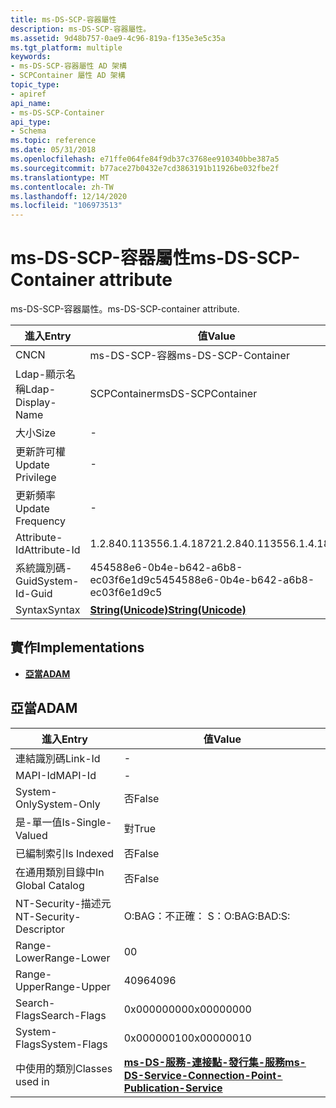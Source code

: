 ```yaml
---
title: ms-DS-SCP-容器屬性
description: ms-DS-SCP-容器屬性。
ms.assetid: 9d48b757-0ae9-4c96-819a-f135e3e5c35a
ms.tgt_platform: multiple
keywords:
- ms-DS-SCP-容器屬性 AD 架構
- SCPContainer 屬性 AD 架構
topic_type:
- apiref
api_name:
- ms-DS-SCP-Container
api_type:
- Schema
ms.topic: reference
ms.date: 05/31/2018
ms.openlocfilehash: e71ffe064fe84f9db37c3768ee910340bbe387a5
ms.sourcegitcommit: b77ace27b0432e7cd3863191b11926be032fbe2f
ms.translationtype: MT
ms.contentlocale: zh-TW
ms.lasthandoff: 12/14/2020
ms.locfileid: "106973513"
---
```

# <a name="ms-ds-scp-container-attribute"></a><span data-ttu-id="08070-105">ms-DS-SCP-容器屬性</span><span class="sxs-lookup"><span data-stu-id="08070-105">ms-DS-SCP-Container attribute</span></span>

<span data-ttu-id="08070-106">ms-DS-SCP-容器屬性。</span><span class="sxs-lookup"><span data-stu-id="08070-106">ms-DS-SCP-container attribute.</span></span>



| <span data-ttu-id="08070-107">進入</span><span class="sxs-lookup"><span data-stu-id="08070-107">Entry</span></span> | <span data-ttu-id="08070-108">值</span><span class="sxs-lookup"><span data-stu-id="08070-108">Value</span></span> |
|-------------------|---------------------------------------------|
| <span data-ttu-id="08070-109">CN</span><span class="sxs-lookup"><span data-stu-id="08070-109">CN</span></span>                | <span data-ttu-id="08070-110">ms-DS-SCP-容器</span><span class="sxs-lookup"><span data-stu-id="08070-110">ms-DS-SCP-Container</span></span>                         |
| <span data-ttu-id="08070-111">Ldap-顯示名稱</span><span class="sxs-lookup"><span data-stu-id="08070-111">Ldap-Display-Name</span></span> | <span data-ttu-id="08070-112">SCPContainer</span><span class="sxs-lookup"><span data-stu-id="08070-112">msDS-SCPContainer</span></span>                           |
| <span data-ttu-id="08070-113">大小</span><span class="sxs-lookup"><span data-stu-id="08070-113">Size</span></span>              | \-                                          |
| <span data-ttu-id="08070-114">更新許可權</span><span class="sxs-lookup"><span data-stu-id="08070-114">Update Privilege</span></span>  | \-                                          |
| <span data-ttu-id="08070-115">更新頻率</span><span class="sxs-lookup"><span data-stu-id="08070-115">Update Frequency</span></span>  | \-                                          |
| <span data-ttu-id="08070-116">Attribute-Id</span><span class="sxs-lookup"><span data-stu-id="08070-116">Attribute-Id</span></span>      | <span data-ttu-id="08070-117">1.2.840.113556.1.4.1872</span><span class="sxs-lookup"><span data-stu-id="08070-117">1.2.840.113556.1.4.1872</span></span>                     |
| <span data-ttu-id="08070-118">系統識別碼-Guid</span><span class="sxs-lookup"><span data-stu-id="08070-118">System-Id-Guid</span></span>    | <span data-ttu-id="08070-119">454588e6-0b4e-b642-a6b8-ec03f6e1d9c5</span><span class="sxs-lookup"><span data-stu-id="08070-119">454588e6-0b4e-b642-a6b8-ec03f6e1d9c5</span></span>        |
| <span data-ttu-id="08070-120">Syntax</span><span class="sxs-lookup"><span data-stu-id="08070-120">Syntax</span></span>            | [<span data-ttu-id="08070-121">**String(Unicode)**</span><span class="sxs-lookup"><span data-stu-id="08070-121">**String(Unicode)**</span></span>](s-string-unicode.md) |



## <a name="implementations"></a><span data-ttu-id="08070-122">實作</span><span class="sxs-lookup"><span data-stu-id="08070-122">Implementations</span></span>

-   [<span data-ttu-id="08070-123">**亞當**</span><span class="sxs-lookup"><span data-stu-id="08070-123">**ADAM**</span></span>](#adam)

## <a name="adam"></a><span data-ttu-id="08070-124">亞當</span><span class="sxs-lookup"><span data-stu-id="08070-124">ADAM</span></span>



| <span data-ttu-id="08070-125">進入</span><span class="sxs-lookup"><span data-stu-id="08070-125">Entry</span></span> | <span data-ttu-id="08070-126">值</span><span class="sxs-lookup"><span data-stu-id="08070-126">Value</span></span> |
|------------------------|--------------------------------------------------------------------------------------------------------------------------|
| <span data-ttu-id="08070-127">連結識別碼</span><span class="sxs-lookup"><span data-stu-id="08070-127">Link-Id</span></span>                | \-                                                                                                                       |
| <span data-ttu-id="08070-128">MAPI-Id</span><span class="sxs-lookup"><span data-stu-id="08070-128">MAPI-Id</span></span>                | \-                                                                                                                       |
| <span data-ttu-id="08070-129">System-Only</span><span class="sxs-lookup"><span data-stu-id="08070-129">System-Only</span></span>            | <span data-ttu-id="08070-130">否</span><span class="sxs-lookup"><span data-stu-id="08070-130">False</span></span>                                                                                                                    |
| <span data-ttu-id="08070-131">是-單一值</span><span class="sxs-lookup"><span data-stu-id="08070-131">Is-Single-Valued</span></span>       | <span data-ttu-id="08070-132">對</span><span class="sxs-lookup"><span data-stu-id="08070-132">True</span></span>                                                                                                                     |
| <span data-ttu-id="08070-133">已編制索引</span><span class="sxs-lookup"><span data-stu-id="08070-133">Is Indexed</span></span>             | <span data-ttu-id="08070-134">否</span><span class="sxs-lookup"><span data-stu-id="08070-134">False</span></span>                                                                                                                    |
| <span data-ttu-id="08070-135">在通用類別目錄中</span><span class="sxs-lookup"><span data-stu-id="08070-135">In Global Catalog</span></span>      | <span data-ttu-id="08070-136">否</span><span class="sxs-lookup"><span data-stu-id="08070-136">False</span></span>                                                                                                                    |
| <span data-ttu-id="08070-137">NT-Security-描述元</span><span class="sxs-lookup"><span data-stu-id="08070-137">NT-Security-Descriptor</span></span> | <span data-ttu-id="08070-138">O:BAG：不正確： S：</span><span class="sxs-lookup"><span data-stu-id="08070-138">O:BAG:BAD:S:</span></span>                                                                                                             |
| <span data-ttu-id="08070-139">Range-Lower</span><span class="sxs-lookup"><span data-stu-id="08070-139">Range-Lower</span></span>            | <span data-ttu-id="08070-140">0</span><span class="sxs-lookup"><span data-stu-id="08070-140">0</span></span>                                                                                                                        |
| <span data-ttu-id="08070-141">Range-Upper</span><span class="sxs-lookup"><span data-stu-id="08070-141">Range-Upper</span></span>            | <span data-ttu-id="08070-142">4096</span><span class="sxs-lookup"><span data-stu-id="08070-142">4096</span></span>                                                                                                                     |
| <span data-ttu-id="08070-143">Search-Flags</span><span class="sxs-lookup"><span data-stu-id="08070-143">Search-Flags</span></span>           | <span data-ttu-id="08070-144">0x00000000</span><span class="sxs-lookup"><span data-stu-id="08070-144">0x00000000</span></span>                                                                                                               |
| <span data-ttu-id="08070-145">System-Flags</span><span class="sxs-lookup"><span data-stu-id="08070-145">System-Flags</span></span>           | <span data-ttu-id="08070-146">0x00000010</span><span class="sxs-lookup"><span data-stu-id="08070-146">0x00000010</span></span>                                                                                                               |
| <span data-ttu-id="08070-147">中使用的類別</span><span class="sxs-lookup"><span data-stu-id="08070-147">Classes used in</span></span>        | [<span data-ttu-id="08070-148">**ms-DS-服務-連接點-發行集-服務**</span><span class="sxs-lookup"><span data-stu-id="08070-148">**ms-DS-Service-Connection-Point-Publication-Service**</span></span>](c-msds-serviceconnectionpointpublicationservice.md)<br/> |



 

 





